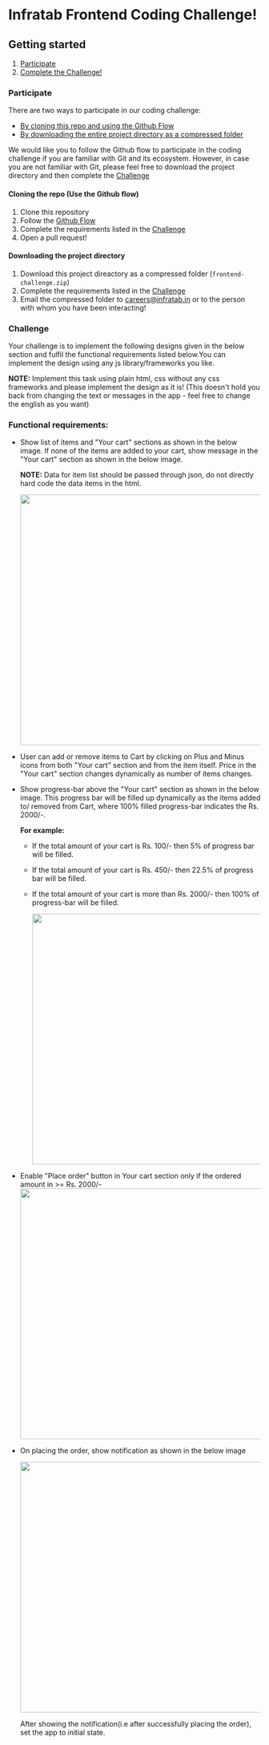 # Infratab Frontend Coding Challenge!

## Getting started
1. [Participate](#participate)
2. [Complete the Challenge!](#challenge)

### Participate
There are two ways to participate in our coding challenge:
- [By cloning this repo and using the Github Flow](#cloning-the-repo-use-the-github-flow)
- [By downloading the entire project directory as a compressed folder](#downloading-the-project-directory)

We would like you to follow the Github flow to participate in the coding challenge if you are familiar with Git and its ecosystem. However, in case you are not familiar with Git, please feel free to download the project directory and then complete the [Challenge](#challenge)

#### Cloning the repo (Use the Github flow)
1. Clone this repository
2. Follow the [Github Flow](https://guides.github.com/introduction/flow/)
3. Complete the requirements listed in the [Challenge](#challenge)
4. Open a pull request!

#### Downloading the project directory
1. Download this project direactory as a compressed folder (`frontend-challenge.zip`)
2. Complete the requirements listed in the [Challenge](#challenge)
3. Email the compressed folder to careers@infratab.in or to the person with whom you have been interacting!

### Challenge

Your challenge is to implement the following designs given in the below section and fulfil the functional requirements listed below.You can implement the design using any js library/frameworks you like.

**NOTE:** Implement this task using plain html, css without any css frameworks and please implement the design as it is! (This doesn't hold you back from changing the text or messages in the app - feel free to change the english as you want)

### Functional requirements:

- Show list of items and "Your cart" sections as shown in the below image. If none of the items are added to your cart, show message in the "Your cart" section as shown in the below image.

   **NOTE:** Data for item list should be passed through json, do not directly hard code the data items in the html. 

   <img src='https://user-images.githubusercontent.com/13765124/27330493-404effba-55d7-11e7-83a8-5e84a55a8e5e.png' width=500 />


- User can add or remove items to Cart by clicking on Plus and Minus icons from both "Your cart" section and from the item itself. Price in the "Your cart" section changes dynamically as number of items changes.

- Show progress-bar above the "Your cart" section as shown in the below image. This progress bar will be filled up dynamically as the items added to/ removed from Cart, where 100% filled progress-bar indicates the Rs. 2000/-.

  **For example:**

  - If the total amount of your cart is Rs. 100/- then 5% of progress bar will be filled.
  - If the total amount of your cart is Rs. 450/- then 22.5% of progress bar will be filled.
  - If the total amount of your cart is more than Rs. 2000/- then 100% of progress-bar will be fiiled.
  
       <img src='https://user-images.githubusercontent.com/13765124/27329829-b5a97c2a-55d4-11e7-9b81-b3fc75095c4b.png' width=500 />
  
- Enable "Place order" button in Your cart section only if the ordered amount in >= Rs. 2000/-
         <img src='https://user-images.githubusercontent.com/13765124/27329922-1eaebe60-55d5-11e7-9563-08d9bbe6cf25.png' width=500 />


- On placing the order, show notification as shown in the below image
 
     <img src='https://user-images.githubusercontent.com/13765124/27330380-c503eb4a-55d6-11e7-9b2d-05b186657f66.png' width=500 />
     
     After showing the notification(i.e after successfully placing the order), set the app to initial state.
